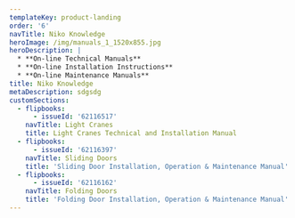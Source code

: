 ```yaml
---
templateKey: product-landing
order: '6'
navTitle: Niko Knowledge
heroImage: /img/manuals_1_1520x855.jpg
heroDescription: |
  * **On-line Technical Manuals**
  * **On-line Installation Instructions**
  * **On-line Maintenance Manuals**
title: Niko Knowledge
metaDescription: sdgsdg
customSections:
  - flipbooks:
      - issueId: '62116517'
    navTitle: Light Cranes
    title: Light Cranes Technical and Installation Manual
  - flipbooks:
      - issueId: '62116397'
    navTitle: Sliding Doors
    title: 'Sliding Door Installation, Operation & Maintenance Manual'
  - flipbooks:
      - issueId: '62116162'
    navTitle: Folding Doors
    title: 'Folding Door Installation, Operation & Maintenance Manual'
---
```

